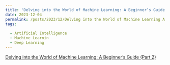 ```yaml
---
title: 'Delving into the World of Machine Learning: A Beginner’s Guide (Part 2)'
date: 2023-12-04
permalink: /posts/2023/12/Delving into the World of Machine Learning A Beginner’s Guide (Part 2)/
tags:
  
  - Artificial Intelligence
  - Machine Learnin
  - Deep Learning
---
```


[Delving into the World of Machine Learning: A Beginner’s Guide (Part 2)](https://medium.com/@C_Kolliboyina/delving-into-the-world-of-machine-learning-a-beginners-guide-part-2-fa8323d1f565)


